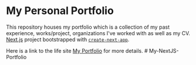 # My Personal Portfolio

This repository houses my portfolio which is a collection of my past experience, works/project, organizations I've worked with as well as my CV. [Next.js](https://nextjs.org/) project bootstrapped with [`create-next-app`](https://github.com/vercel/next.js/tree/canary/packages/create-next-app).


Here is a link to the life site [My Portfolio](https://nextjs.org/docs/deployment) for more details.
#   M y - N e x t J S - P o r t f o l i o 
 
 
